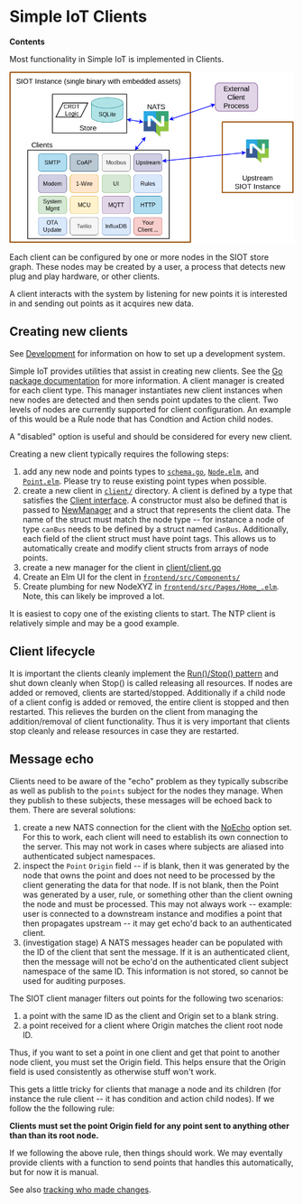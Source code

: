 # Simple IoT Clients

**Contents**

<!-- toc -->

Most functionality in Simple IoT is implemented in Clients.

![app-arch](images/arch-app.png)

Each client can be configured by one or more nodes in the SIOT store graph.
These nodes may be created by a user, a process that detects new plug and play
hardware, or other clients.

A client interacts with the system by listening for new points it is interested
in and sending out points as it acquires new data.

## Creating new clients

See [Development](development.md) for information on how to set up a development
system.

Simple IoT provides utilities that assist in creating new clients. See the
[Go package documentation](https://pkg.go.dev/github.com/simpleiot/simpleiot/client)
for more information. A client manager is created for each client type. This
manager instantiates new client instances when new nodes are detected and then
sends point updates to the client. Two levels of nodes are currently supported
for client configuration. An example of this would be a Rule node that has
Condtion and Action child nodes.

A "disabled" option is useful and should be considered for every new client.

Creating a new client typically requires the following steps:

1. add any new node and points types to
   [`schema.go`](https://github.com/simpleiot/simpleiot/blob/master/data/schema.go),
   [`Node.elm`](https://github.com/simpleiot/simpleiot/blob/master/frontend/src/Api/Node.elm),
   and
   [`Point.elm`](https://github.com/simpleiot/simpleiot/blob/master/frontend/src/Api/Point.elm).
   Please try to reuse existing point types when possible.
1. create a new client in
   [`client/`](https://github.com/simpleiot/simpleiot/tree/master/client)
   directory. A client is defined by a type that satisfies the
   [Client interface](https://pkg.go.dev/github.com/simpleiot/simpleiot/client#Client).
   A constructor must also be defined that is passed to
   [NewManager](https://pkg.go.dev/github.com/simpleiot/simpleiot/client#NewManager)
   and a struct that represents the client data. The name of the struct must
   match the node type -- for instance a node of type `canBus` needs to be
   defined by a struct named `CanBus`. Additionally, each field of the client
   struct must have point tags. This allows us to automatically create and
   modify client structs from arrays of node points.
1. create a new manager for the client in
   [client/client.go](https://github.com/simpleiot/simpleiot/blob/master/client/client.go)
1. Create an Elm UI for the clent in
   [`frontend/src/Components/`](https://github.com/simpleiot/simpleiot/tree/master/frontend/src/Components)
1. Create plumbing for new NodeXYZ in
   [`frontend/src/Pages/Home_.elm`](https://github.com/simpleiot/simpleiot/blob/master/frontend/src/Pages/Home_.elm).
   Note, this can likely be improved a lot.

It is easiest to copy one of the existing clients to start. The NTP client is
relatively simple and may be a good example.

## Client lifecycle

It is important the clients cleanly implement the
[Run()/Stop() pattern](architecture-app.md#application-lifecycle) and shut down
cleanly when Stop() is called releasing all resources. If nodes are added or
removed, clients are started/stopped. Additionally if a child node of a client
config is added or removed, the entire client is stopped and then restarted.
This relieves the burden on the client from managing the addition/removal of
client functionality. Thus it is very important that clients stop cleanly and
release resources in case they are restarted.

## Message echo

Clients need to be aware of the "echo" problem as they typically subscribe as
well as publish to the `points` subject for the nodes they manage. When they
publish to these subjects, these messages will be echoed back to them. There are
several solutions:

1. create a new NATS connection for the client with the
   [NoEcho](https://docs.nats.io/using-nats/developer/connecting/noecho) option
   set. For this to work, each client will need to establish its own connection
   to the server. This may not work in cases where subjects are aliased into
   authenticated subject namespaces.
2. inspect the `Point` `Origin` field -- if is blank, then it was generated by
   the node that owns the point and does not need to be processed by the client
   generating the data for that node. If is not blank, then the Point was
   generated by a user, rule, or something other than the client owning the node
   and must be processed. This may not always work -- example: user is connected
   to a downstream instance and modifies a point that then propagates upstream
   -- it may get echo'd back to an authenticated client.
3. (investigation stage) A NATS messages header can be populated with the ID of
   the client that sent the message. If it is an authenticated client, then the
   message will not be echo'd on the authenticated client subject namespace of
   the same ID. This information is not stored, so cannot be used for auditing
   purposes.

The SIOT client manager filters out points for the following two scenarios:

1. a point with the same ID as the client and Origin set to a blank string.
1. a point received for a client where Origin matches the client root node ID.

Thus, if you want to set a point in one client and get that point to another
node client, you must set the Origin field. This helps ensure that the Origin
field is used consistently as otherwise stuff won't work.

This gets a little tricky for clients that manage a node and its children (for
instance the rule client -- it has condition and action child nodes). If we
follow the the following rule:

**Clients must set the point Origin field for any point sent to anything other
than than its root node.**

If we following the above rule, then things should work. We may eventally
provide clients with a function to send points that handles this automatically,
but for now it is manual.

See also [tracking who made changes](data.md#tracking-who-made-changes).
